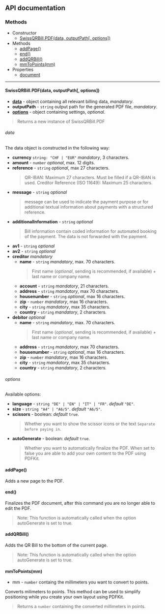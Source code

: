 ## API documentation

### Methods

- Constructor
  - [SwissQRBill.PDF(data, outputPath[, options])](#swissqrbillpdfdata-outputpath-options)
- Methods
  - [addPage()](#addpage)
  - [end()](#end)
  - [addQRBill()](#addqrbill)
  - [mmToPoints(mm)](#mmtopointsmm)
- Properties
  - [document](#document)

---

#### SwissQRBill.PDF(data, outputPath[, options])

 - [**data**](#data) - object containing all relevant billing data, *mandatory*.
 - **outputPath** - `string` output path for the generated PDF file, *mandatory*.
 - [**options**](#options) - object containing settings, *optional*.

  > Returns a new instance of SwissQRBill.PDF


###### data

  The data object is constructed in the following way:

  - **currency** `string: "CHF | "EUR"` *mandatory*, 3 characters.
  - **amount** - `number` *optional*, max. 12 digits.
  - **reference** - `string` *optional*, max 27 characters.
    > QR-IBAN: Maximum 27 characters. Must be filled if a QR-IBAN is used.
      Creditor Reference (ISO 11649): Maximum 25 characters.
  - **message** - `string` *optional*
    > message can be used to indicate the payment purpose or for additional textual information about payments with a structured reference.
  - **additionalInformation** - `string` *optional*
    > Bill information contain coded information for automated booking of the payment. The data is not forwarded with the payment.
  - **av1** - `string` *optional*
  - **av2** - `string` *optional*
  - **creditor** *mandatory*
    - **name** - `string` *mandatory*, max. 70 characters.
      > First name (*optional*, sending is recommended, if available) + last name or company name.
    - **account** - `string` *mandatory*, 21 characters.
    - **address** - `string` *mandatory*, max 70 characters.
    - **housenumber** - `string` *optional*, max 16 characters.
    - **zip** - `number` *mandatory*, max 16 characters.
    - **city** - `string` *mandatory*, max 35 characters.
    - **country** - `string` *mandatory*, 2 characters.
  - **debitor** *optional*
    - **name** - `string` *mandatory*, max. 70 characters.
      > First name (*optional*, sending is recommended, if available) + last name or company name.
    - **address** - `string` *mandatory*, max 70 characters.
    - **housenumber** - `string` *optional*, max 16 characters.
    - **zip** - `number` *mandatory*, max 16 characters.
    - **city** - `string` *mandatory*, max 35 characters.
    - **country** - `string` *mandatory*, 2 characters.


###### options

  Available options: 

   - **language** - `string "DE" | "EN" | "IT" | "FR"`. *default* `"DE"`.
   - **size** - `string "A4" | "A6/5"`. *default* `"A6/5"`.
   - **scissors** - boolean: *default* `true`.
     > Whether you want to show the scissor icons or the text `Separate before paying in`.
   - **autoGenerate** - boolean: *default* `true`.
     > Whether you want to automatically finalize the PDF. When set to false you are able to add your own content to the PDF using PDFKit.


#### addPage()
Adds a new page to the PDF.

#### end()
Finalizes the PDF document, after this command you are no longer able to edit the PDF.
> Note: This function is automatically called when the option autoGenerate is set to true.

#### addQRBill()
Adds the QR Bill to the bottom of the current page.
> Note: This function is automatically called when the option autoGenerate is set to true.

#### mmToPoints(mm)
 - mm - `number` containg the millimeters you want to convert to points.

 Converts milimeters to points. This method can be used to simplify positioning while you create your own layout using PDFKit.
 > Returns a `number` containing the converted millimeters in points.